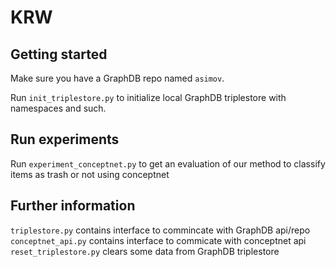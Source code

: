 # KRW

## Getting started

Make sure you have a GraphDB repo named `asimov`.

Run `init_triplestore.py` to initialize local GraphDB triplestore with namespaces and such.

## Run experiments

Run `experiment_conceptnet.py` to get an evaluation of our method to classify items as trash or not using conceptnet

## Further information

`triplestore.py` contains interface to commincate with GraphDB api/repo  
`conceptnet_api.py` contains interface to commicate with conceptnet api  
`reset_triplestore.py` clears some data from GraphDB triplestore  